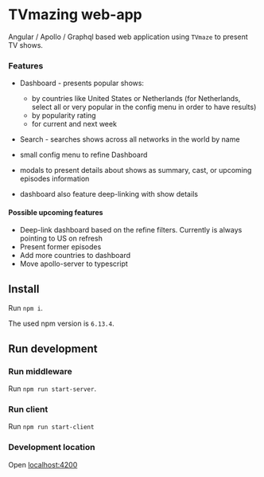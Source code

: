 # TVmazing web-app

Angular / Apollo / Graphql based web application using `TVmaze` to present TV shows.

### Features

* Dashboard - presents popular shows:
    * by countries like United States or Netherlands (for Netherlands, select all or very popular in the config menu in order to have results)
    * by popularity rating
    * for current and next week
     
* Search - searches shows across all networks in the world by name
* small config menu to refine Dashboard
* modals to present details about shows as summary, cast, or upcoming episodes information
* dashboard also feature deep-linking with show details

#### Possible upcoming features

* Deep-link dashboard based on the refine filters. Currently is always pointing to US on refresh 
* Present former episodes
* Add more countries to dashboard
* Move apollo-server to typescript

## Install

Run `npm i`.

The used npm version is `6.13.4`.

## Run development

### Run middleware

Run `npm run start-server`.

### Run client

Run `npm run start-client`

### Development location

Open [localhost:4200](http://localhost:4200)
